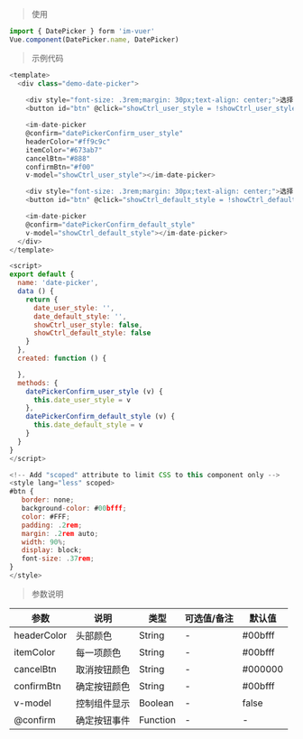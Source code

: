 
> 使用

```js
import { DatePicker } form 'im-vuer'
Vue.component(DatePicker.name, DatePicker)
```

> 示例代码

```js
<template>
  <div class="demo-date-picker">
    
    <div style="font-size: .3rem;margin: 30px;text-align: center;">选择的是：{{date_user_style}}</div>
    <button id="btn" @click="showCtrl_user_style = !showCtrl_user_style">showCtrl_user_style</button>

    <im-date-picker 
    @confirm="datePickerConfirm_user_style"
    headerColor="#ff9c9c" 
    itemColor="#673ab7" 
    cancelBtn="#888" 
    confirmBtn="#f00"
    v-model="showCtrl_user_style"></im-date-picker>

    <div style="font-size: .3rem;margin: 30px;text-align: center;">选择的是：{{date_default_style}}</div>
    <button id="btn" @click="showCtrl_default_style = !showCtrl_default_style">showCtrl_default_style</button>

    <im-date-picker 
    @confirm="datePickerConfirm_default_style"
    v-model="showCtrl_default_style"></im-date-picker>
  </div>
</template>

<script>
export default {
  name: 'date-picker',
  data () {
    return {
      date_user_style: '',
      date_default_style: '',
      showCtrl_user_style: false,
      showCtrl_default_style: false
    }
  },
  created: function () {

  },
  methods: {
    datePickerConfirm_user_style (v) {
      this.date_user_style = v
    },
    datePickerConfirm_default_style (v) {
      this.date_default_style = v
    }
  }
}
</script>

<!-- Add "scoped" attribute to limit CSS to this component only -->
<style lang="less" scoped>
#btn {
   border: none;
   background-color: #00bfff;
   color: #FFF;
   padding: .2rem;
   margin: .2rem auto;
   width: 90%;
   display: block;
   font-size: .37rem;
}
</style>

```
> 参数说明

  <div>
   <table>
    <thead>
     <tr>
      <th>参数</th> 
      <th>说明</th> 
      <th>类型</th> 
      <th>可选值/备注</th> 
      <th>默认值</th>
     </tr>
    </thead> 
    <tbody>
    <tr>
      <td>headerColor</td> 
      <td>头部颜色</td> 
      <td>String</td> 
      <td>-</td> 
      <td>#00bfff</td>
    </tr>
    <tr>
      <td>itemColor</td> 
      <td>每一项颜色</td> 
      <td>String</td> 
      <td>-</td> 
      <td>#00bfff</td>
    </tr>
    <tr>
      <td>cancelBtn</td> 
      <td>取消按钮颜色</td> 
      <td>String</td> 
      <td>-</td> 
      <td>#000000</td>
    </tr>
    <tr>
      <td>confirmBtn</td> 
      <td>确定按钮颜色</td> 
      <td>String</td> 
      <td>-</td> 
      <td>#00bfff</td>
    </tr>
    <tr>
      <td>v-model</td> 
      <td>控制组件显示</td> 
      <td>Boolean</td> 
      <td>-</td> 
      <td>false</td>
    </tr>
    <tr>
      <td>@confirm</td> 
      <td>确定按钮事件</td> 
      <td>Function</td> 
      <td>-</td> 
      <td>-</td>
    </tr>
    </tbody>
   </table>
  </div>
  